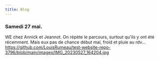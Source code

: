 ```yaml
---
title: Blog
---
```

### Samedi 27 mai.
WE chez Annick et Jeannot. On répète le parcours, surtout qu'ils y ont été récemment. Mais eux pas de chance début mai, froid et pluie au rdv...
https://github.com/LouisRumeau/test-website-repo-3796/blob/main/images/IMG_20230527_164204.jpg